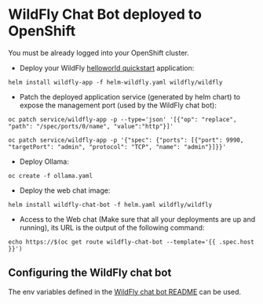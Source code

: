 # WildFly Chat Bot deployed to OpenShift

You must be already logged into your OpenShift cluster.

* Deploy your WildFly [helloworld quickstart](https://github.com/wildfly/quickstart/tree/main/helloworld) application:

`helm install wildfly-app -f helm-wildfly.yaml wildfly/wildfly`

* Patch the deployed application service (generated by helm chart) to expose the management port (used by the WildFly chat bot):

```
oc patch service/wildfly-app -p --type='json' '[{"op": "replace", "path": "/spec/ports/0/name", "value":"http"}]'

oc patch service/wildfly-app -p '{"spec": {"ports": [{"port": 9990, "targetPort": "admin", "protocol": "TCP", "name": "admin"}]}}'
```

* Deploy Ollama:

```
oc create -f ollama.yaml
```

* Deploy the web chat image:

`helm install wildfly-chat-bot -f helm.yaml wildfly/wildfly`

* Access to the Web chat (Make sure that all your deployments are up and running), its URL is the output of the following command:

```
echo https://$(oc get route wildfly-chat-bot --template='{{ .spec.host }}')
```

## Configuring the WildFly chat bot

The env variables defined in the [WildFly chat bot README](../../../wildfly-chat-bot/README.md) can be used.
